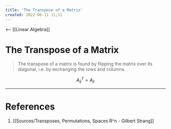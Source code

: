 ```yaml
---
title: 'The Transpose of a Matrix'
created: 2022-06-11 11;11
---
```

<-- [[Linear Algebra]]
# The Transpose of a Matrix
> The transpose of a matrix is found by flipping the matrix over its diagonal, i.e. by exchanging the rows and columns.

$$A^T_{ij}=A_{ji}$$

---
# References
1. [[Sources/Transposes, Permutations, Spaces R^n - Gilbert Strang]]